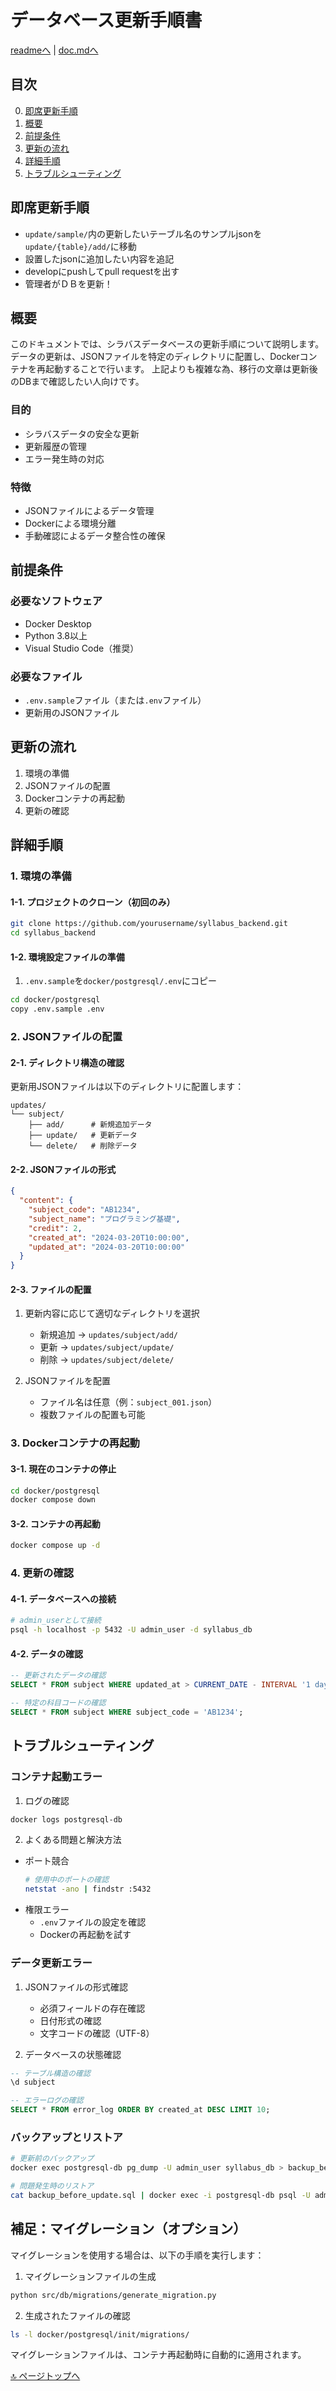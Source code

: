 # データベース更新手順書

[readmeへ](../../README.md) | [doc.mdへ](../doc.md)

## 目次
0. [即席更新手順](#即席更新手順)
1. [概要](#概要)
2. [前提条件](#前提条件)
3. [更新の流れ](#更新の流れ)
4. [詳細手順](#詳細手順)
5. [トラブルシューティング](#トラブルシューティング)

## 即席更新手順
- `update/sample/`内の更新したいテーブル名のサンプルjsonを`update/{table}/add/`に移動
- 設置したjsonに追加したい内容を追記
- developにpushしてpull requestを出す
- 管理者がＤＢを更新！

## 概要

このドキュメントでは、シラバスデータベースの更新手順について説明します。
データの更新は、JSONファイルを特定のディレクトリに配置し、Dockerコンテナを再起動することで行います。
上記よりも複雑な為、移行の文章は更新後のDBまで確認したい人向けです。

### 目的
- シラバスデータの安全な更新
- 更新履歴の管理
- エラー発生時の対応

### 特徴
- JSONファイルによるデータ管理
- Dockerによる環境分離
- 手動確認によるデータ整合性の確保

## 前提条件

### 必要なソフトウェア
- Docker Desktop
- Python 3.8以上
- Visual Studio Code（推奨）

### 必要なファイル
- `.env.sample`ファイル（または`.env`ファイル）
- 更新用のJSONファイル

## 更新の流れ

1. 環境の準備
2. JSONファイルの配置
3. Dockerコンテナの再起動
4. 更新の確認

## 詳細手順

### 1. 環境の準備

#### 1-1. プロジェクトのクローン（初回のみ）
```bash
git clone https://github.com/yourusername/syllabus_backend.git
cd syllabus_backend
```

#### 1-2. 環境設定ファイルの準備
1. `.env.sample`を`docker/postgresql/.env`にコピー
```bash
cd docker/postgresql
copy .env.sample .env
```

### 2. JSONファイルの配置

#### 2-1. ディレクトリ構造の確認
更新用JSONファイルは以下のディレクトリに配置します：
```
updates/
└── subject/
    ├── add/      # 新規追加データ
    ├── update/   # 更新データ
    └── delete/   # 削除データ
```

#### 2-2. JSONファイルの形式
```json
{
  "content": {
    "subject_code": "AB1234",
    "subject_name": "プログラミング基礎",
    "credit": 2,
    "created_at": "2024-03-20T10:00:00",
    "updated_at": "2024-03-20T10:00:00"
  }
}
```

#### 2-3. ファイルの配置
1. 更新内容に応じて適切なディレクトリを選択
   - 新規追加 → `updates/subject/add/`
   - 更新 → `updates/subject/update/`
   - 削除 → `updates/subject/delete/`

2. JSONファイルを配置
   - ファイル名は任意（例：`subject_001.json`）
   - 複数ファイルの配置も可能

### 3. Dockerコンテナの再起動

#### 3-1. 現在のコンテナの停止
```bash
cd docker/postgresql
docker compose down
```

#### 3-2. コンテナの再起動
```bash
docker compose up -d
```

### 4. 更新の確認

#### 4-1. データベースへの接続
```bash
# admin_userとして接続
psql -h localhost -p 5432 -U admin_user -d syllabus_db
```

#### 4-2. データの確認
```sql
-- 更新されたデータの確認
SELECT * FROM subject WHERE updated_at > CURRENT_DATE - INTERVAL '1 day';

-- 特定の科目コードの確認
SELECT * FROM subject WHERE subject_code = 'AB1234';
```

## トラブルシューティング

### コンテナ起動エラー
1. ログの確認
```bash
docker logs postgresql-db
```

2. よくある問題と解決方法
- ポート競合
  ```bash
  # 使用中のポートの確認
  netstat -ano | findstr :5432
  ```
- 権限エラー
  - `.env`ファイルの設定を確認
  - Dockerの再起動を試す

### データ更新エラー
1. JSONファイルの形式確認
   - 必須フィールドの存在確認
   - 日付形式の確認
   - 文字コードの確認（UTF-8）

2. データベースの状態確認
```sql
-- テーブル構造の確認
\d subject

-- エラーログの確認
SELECT * FROM error_log ORDER BY created_at DESC LIMIT 10;
```

### バックアップとリストア
```bash
# 更新前のバックアップ
docker exec postgresql-db pg_dump -U admin_user syllabus_db > backup_before_update.sql

# 問題発生時のリストア
cat backup_before_update.sql | docker exec -i postgresql-db psql -U admin_user -d syllabus_db
```

## 補足：マイグレーション（オプション）

マイグレーションを使用する場合は、以下の手順を実行します：

1. マイグレーションファイルの生成
```bash
python src/db/migrations/generate_migration.py
```

2. 生成されたファイルの確認
```bash
ls -l docker/postgresql/init/migrations/
```

マイグレーションファイルは、コンテナ再起動時に自動的に適用されます。

[🔝 ページトップへ](#データベース更新手順書)